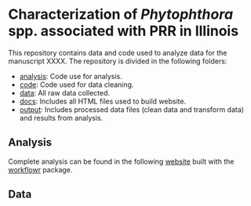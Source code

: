 # Characterization of _Phytophthora_ spp. associated with PRR in Illinois

This repository contains data and code used to analyze data for the manuscript XXXX. The repository is divided in the following folders:  
- [analysis](https://github.com/danielcerritos/phytophthora/tree/master/analysis): Code use for analysis.  
- [code](https://github.com/danielcerritos/phytophthora/tree/master/code): Code used for data cleaning.  
- [data](https://github.com/danielcerritos/phytophthora/tree/master/data): All raw data collected.  
- [docs](https://github.com/danielcerritos/phytophthora/tree/master/docs): Includes all HTML files used to build website.  
- [output](https://github.com/danielcerritos/phytophthora/tree/master/output): Includes processed data files (clean data and transform data) and results from analysis.  

## Analysis
Complete analysis can be found in the following [website](https://danielcerritos.github.io/phytophthora/02_analysis_phytophtora-spp-survey.html) built with the [workflowr](https://jdblischak.github.io/workflowr/) package. 

## Data
